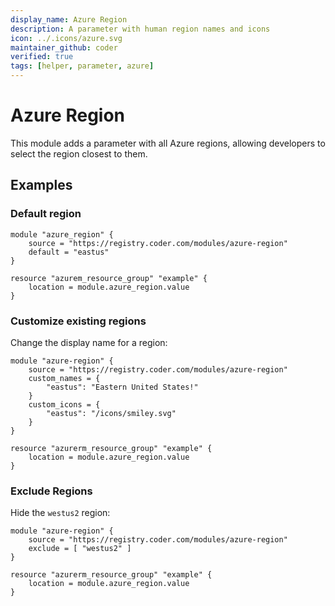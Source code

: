 ```yaml
---
display_name: Azure Region
description: A parameter with human region names and icons
icon: ../.icons/azure.svg
maintainer_github: coder
verified: true
tags: [helper, parameter, azure]
---
```


# Azure Region

This module adds a parameter with all Azure regions, allowing developers to select the region closest to them.

## Examples

### Default region

```hcl
module "azure_region" {
    source = "https://registry.coder.com/modules/azure-region"
    default = "eastus"
}

resource "azurem_resource_group" "example" {
    location = module.azure_region.value
}
```

### Customize existing regions

Change the display name for a region:

```hcl
module "azure-region" {
    source = "https://registry.coder.com/modules/azure-region"
    custom_names = {
        "eastus": "Eastern United States!"
    }
    custom_icons = {
        "eastus": "/icons/smiley.svg"
    }
}

resource "azurerm_resource_group" "example" {
    location = module.azure_region.value
}
```

### Exclude Regions

Hide the `westus2` region:

```hcl
module "azure-region" {
    source = "https://registry.coder.com/modules/azure-region"
    exclude = [ "westus2" ]
}

resource "azurerm_resource_group" "example" {
    location = module.azure_region.value
}
```